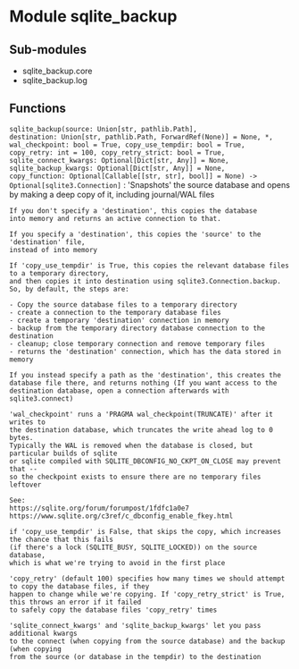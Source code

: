 Module sqlite_backup
====================

Sub-modules
-----------
* sqlite_backup.core
* sqlite_backup.log

Functions
---------

    
`sqlite_backup(source: Union[str, pathlib.Path], destination: Union[str, pathlib.Path, ForwardRef(None)] = None, *, wal_checkpoint: bool = True, copy_use_tempdir: bool = True, copy_retry: int = 100, copy_retry_strict: bool = True, sqlite_connect_kwargs: Optional[Dict[str, Any]] = None, sqlite_backup_kwargs: Optional[Dict[str, Any]] = None, copy_function: Optional[Callable[[str, str], bool]] = None) ‑> Optional[sqlite3.Connection]`
:   'Snapshots' the source database and opens by making a deep copy of it, including journal/WAL files
    
    If you don't specify a 'destination', this copies the database
    into memory and returns an active connection to that.
    
    If you specify a 'destination', this copies the 'source' to the 'destination' file,
    instead of into memory
    
    If 'copy_use_tempdir' is True, this copies the relevant database files to a temporary directory,
    and then copies it into destination using sqlite3.Connection.backup. So, by default, the steps are:
    
    - Copy the source database files to a temporary directory
    - create a connection to the temporary database files
    - create a temporary 'destination' connection in memory
    - backup from the temporary directory database connection to the destination
    - cleanup; close temporary connection and remove temporary files
    - returns the 'destination' connection, which has the data stored in memory
    
    If you instead specify a path as the 'destination', this creates the
    database file there, and returns nothing (If you want access to the
    destination database, open a connection afterwards with sqlite3.connect)
    
    'wal_checkpoint' runs a 'PRAGMA wal_checkpoint(TRUNCATE)' after it writes to
    the destination database, which truncates the write ahead log to 0 bytes.
    Typically the WAL is removed when the database is closed, but particular builds of sqlite
    or sqlite compiled with SQLITE_DBCONFIG_NO_CKPT_ON_CLOSE may prevent that --
    so the checkpoint exists to ensure there are no temporary files leftover
    
    See:
    https://sqlite.org/forum/forumpost/1fdfc1a0e7
    https://www.sqlite.org/c3ref/c_dbconfig_enable_fkey.html
    
    if 'copy_use_tempdir' is False, that skips the copy, which increases the chance that this fails
    (if there's a lock (SQLITE_BUSY, SQLITE_LOCKED)) on the source database,
    which is what we're trying to avoid in the first place
    
    'copy_retry' (default 100) specifies how many times we should attempt to copy the database files, if they
    happen to change while we're copying. If 'copy_retry_strict' is True, this throws an error if it failed
    to safely copy the database files 'copy_retry' times
    
    'sqlite_connect_kwargs' and 'sqlite_backup_kwargs' let you pass additional kwargs
    to the connect (when copying from the source database) and the backup (when copying
    from the source (or database in the tempdir) to the destination
